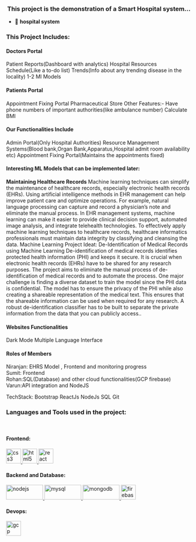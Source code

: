 <h3 align="center">This project is the demonstration of a Smart Hospital system...</h3>

- 🔭 **hospital system**

<h3 align="left">This Project Includes: </h3>

   <h4>Doctors Portal</h4>
    Patient Reports(Dashboard with analytics)
    Hospital Resources
    Schedule(Like a to-do list)
    Trends(Info about any trending disease in the locality)
    1-2 Ml Models
    
   <h4>Patients Portal</h4>
    Appointment Fixing Portal
    Pharmaceutical Store
    Other Features:-
    Have phone numbers of important authorities(like ambulance number)
    Calculate BMI
    
    
   <h4> Our Functionalities Include </h4>
        Admin Portal(Only Hospital Authorities)
        Resource Management Systems(Blood bank,Organ Bank,Apparatus,Hospital admit room availability etc)
        Appointment Fixing Portal(Maintains the appointments fixed)
    
   <h4>Interesting ML Models that can be implemented later:</h4>
    
   <b>Maintaining Healthcare Records</b>
    Machine learning techniques can simplify the maintenance of healthcare records, especially electronic health records
    (EHRs). Using artificial intelligence methods in EHR management can help improve patient care and optimize operations.
    For example, natural language processing can capture and record a physician’s note and eliminate the manual process. In
    EHR management systems, machine learning can make it easier to provide clinical decision support, automated image
    analysis, and integrate telehealth technologies. To effectively apply machine learning techniques to healthcare records,
    healthcare informatics professionals must maintain data integrity by classifying and cleansing the data.
    Machine Learning Project Ideat: De-Identification of Medical Records using Machine Learning
    De-identification of medical records identifies protected health information (PHI) and keeps it secure. It is crucial
    when electronic health records (EHRs) have to be shared for any research purposes. The project aims to eliminate the
    manual process of de-identification of medical records and to automate the process. One major challenge is finding a
    diverse dataset to train the model since the PHI data is confidential. The model has to ensure the privacy of the PHI
    while also creating a shareable representation of the medical text. This ensures that the shareable information can be
    used when required for any research. A robust de-identification classifier has to be built to separate the private
    information from the data that you can publicly access..
    

   <h4>Websites Functionalities</h4>
    
   Dark Mode
   Multiple Language Interface
    
    
   <h4>Roles of Members</h4>
    
   Niranjan: EHRS Model , Frontend and monitoring progress  
   Sumit: Frontend   
   Rohan:SQL(Database) and other cloud functionalities(GCP firebase)  
   Varun:API integration and NodeJS  
   
    
    
   TechStack:
   Bootstrap
   ReactJs
   NodeJs
   SQL
   Git



<!-- <p align="left">
</p> -->

<h3 align="left">Languages and Tools used in the project:</h3><br>


<p align="left"> 
    
  <h4>Frontend:</h4>
    <a href="https://www.w3schools.com/css/" target="_blank" rel="noreferrer">
    <img
      src="https://www.vectorlogo.zone/logos/w3_css/w3_css-icon.svg"
      alt="css3"
      width="40"
      height="40"
    />
    </a>

  <a href="https://www.w3.org/html/" target="_blank" rel="noreferrer">
    <img src="https://www.vectorlogo.zone/logos/w3_html5/w3_html5-icon.svg"  alt="html5" width="40" height="40"/>
  </a>

  <a href="https://reactjs.org/" target="_blank" rel="noreferrer">
    <img
      src="https://www.vectorlogo.zone/logos/reactjs/reactjs-icon.svg"
      alt="react"
      width="40"
      height="40"
    />
  </a>
  <br>
  <h4>Backend and Database: </h4>
  <a href="https://nodejs.org" target="_blank" rel="noreferrer">
    <img
      src="https://www.vectorlogo.zone/logos/nodejs/nodejs-horizontal.svg"
      alt="nodejs"
      width="100"
      height="40"
    />
  </a>
  <a href="https://www.mysql.com/" target="_blank" rel="noreferrer">
    <img
      src="https://www.vectorlogo.zone/logos/mysql/mysql-official.svg"
      alt="mysql"
      width="100"
      height="40"
    />
  </a>
  <a href="https://www.mongodb.com/" target="_blank" rel="noreferrer">
    <img
      src="https://www.vectorlogo.zone/logos/mongodb/mongodb-ar21.svg"
      alt="mongodb"
      width="100"
      height="40"
    />
  </a>
  <a href="https://firebase.google.com/" target="_blank" rel="noreferrer">
    <img
      src="https://www.vectorlogo.zone/logos/firebase/firebase-icon.svg"
      alt="firebase"
      width="40"
      height="40"
    />
  </a>
  <br>
  <h4>Devops: </h4>
  <a href="https://cloud.google.com" target="_blank" rel="noreferrer">
    <img
      src="https://www.vectorlogo.zone/logos/google_cloud/google_cloud-icon.svg"
      alt="gcp"
      width="40"
      height="40"
    />
  </a>

</p>
